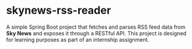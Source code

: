 # skynews-rss-reader
A simple Spring Boot project that fetches and parses RSS feed data from **Sky News** and exposes it through a RESTful API. This project is designed for learning purposes as part of an internship assignment.
